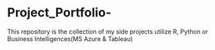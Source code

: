 # Project_Portfolio-
This repository is the collection of my side projects utilize R, Python or Business Intelligences(MS Azure &amp; Tableau)  
